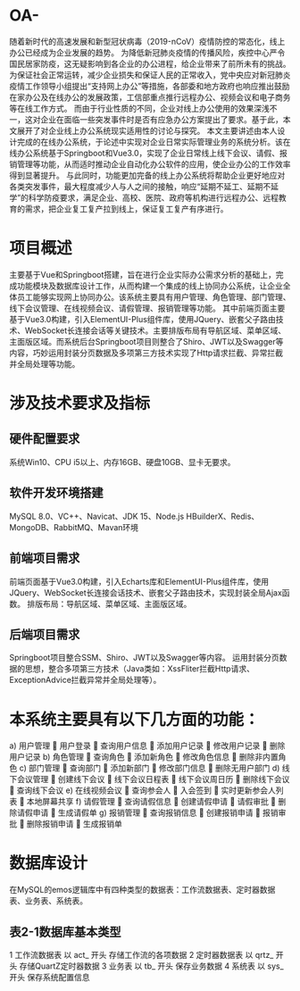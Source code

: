 # OA-
随着新时代的高速发展和新型冠状病毒（2019-nCoV）疫情防控的常态化，线上办公已经成为企业发展的趋势。
为降低新冠肺炎疫情的传播风险，疾控中心严令国民居家防疫，这无疑影响到各企业的办公进程，给企业带来了前所未有的挑战。为保证社会正常运转，减少企业损失和保证人民的正常收入，党中央应对新冠肺炎疫情工作领导小组提出“支持网上办公”等措施，各部委和地方政府也响应推出鼓励在家办公及在线办公的发展政策，工信部重点推行远程办公、视频会议和电子商务等在线工作方式。
而由于行业性质的不同，企业对线上办公使用的效果深浅不一，这对企业在面临一些突发事件时是否有应急办公方案提出了要求。基于此，本文展开了对企业线上办公系统现实适用性的讨论与探究。
本文主要讲述由本人设计完成的在线办公系统，于论述中实现对企业日常实际管理业务的系统分析。该在线办公系统基于Springboot和Vue3.0，实现了企业日常线上线下会议、请假、报销管理等功能，从而适时推动企业自动化办公软件的应用，使企业办公的工作效率得到显著提升。
与此同时，功能更加完备的线上办公系统将帮助企业更好地应对各类突发事件，最大程度减少人与人之间的接触，响应“延期不延工、延期不延学”的科学防疫要求，满足企业、高校、医院、政府等机构进行远程办公、远程教育的需求，把企业复工复产拉到线上，保证复工复产有序进行。

# 项目概述
主要基于Vue和Springboot搭建，旨在进行企业实际办公需求分析的基础上，完成功能模块及数据库设计工作，从而构建一个集成的线上协同办公系统，让企业全体员工能够实现网上协同办公。该系统主要具有用户管理、角色管理、部门管理、线下会议管理、在线视频会议、请假管理、报销管理等功能。
其中前端页面主要基于Vue3.0构建，引入ElementUI-Plus组件库，使用JQuery、嵌套父子路由技术、WebSocket长连接会话等关键技术。主要排版布局有导航区域、菜单区域、主面版区域。而系统后台Springboot项目则整合了Shiro、JWT以及Swagger等内容，巧妙运用封装分页数据及多项第三方技术实现了Http请求拦截、异常拦截并全局处理等功能。

# 涉及技术要求及指标
## 硬件配置要求
系统Win10、CPU i5以上、内存16GB、硬盘10GB、显卡无要求。

## 软件开发环境搭建
MySQL 8.0、VC++、Navicat、JDK 15、Node.js
HBuilderX、Redis、MongoDB、RabbitMQ、Mavan环境

## 前端项目需求
前端页面基于Vue3.0构建，引入Echarts库和ElementUI-Plus组件库，使用JQuery、WebSocket长连接会话技术、嵌套父子路由技术，实现封装全局Ajax函数。
排版布局：导航区域、菜单区域、主面版区域。

## 后端项目需求
Springboot项目整合SSM、Shiro、JWT以及Swagger等内容。
运用封装分页数据的思想，整合多项第三方技术（Java类如：XssFliter拦截Http请求、ExceptionAdvice拦截异常并全局处理等）。

# 本系统主要具有以下几方面的功能：
a)	用户管理
	用户登录
	查询用户信息
	添加用户记录
	修改用户记录
	删除用户记录
b)	角色管理
	查询角色
	添加新角色
	修改角色信息
	删除非内置角色
c)	部门管理
	查询部门
	添加新部门
	修改部门信息
	删除无用户部门
d)	线下会议管理
	创建线下会议
	线下会议日程表 
	线下会议周日历
	删除线下会议
	查询线下会议
e)	在线视频会议
	查询参会人
	入会签到
	实时更新参会人列表
	本地屏幕共享
f)	请假管理
	查询请假信息
	创建请假申请
	请假审批
	删除请假申请
	生成请假单
g)	报销管理
	查询报销信息
	创建报销申请
	报销审批
	删除报销申请
	生成报销单

# 数据库设计
在MySQL的emos逻辑库中有四种类型的数据表：工作流数据表、定时器数据表、业务表、系统表。
## 表2-1数据库基本类型
1	工作流数据表	以 act_ 开头	存储工作流的各项数据
2	定时器数据表	以 qrtz_ 开头	存储QuartZ定时器数据
3	业务表	以 tb_ 开头	保存业务数据
4	系统表	以 sys_ 开头	保存系统配置信息

